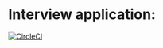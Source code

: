 # Interview application:

[![CircleCI](https://circleci.com/gh/CarlosAndresTambascia/zara/tree/master.svg?style=svg&circle-token=391507a95ace2af3ef1f2fbc54d67bdd0ed13556)](https://circleci.com/gh/CarlosAndresTambascia/zara/tree/master)
